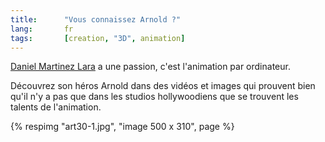 ```yaml
---
title:      "Vous connaissez Arnold ?"
lang:       fr
tags:       [creation, "3D", animation]
---
```



[Daniel Martinez Lara](http://www.pepeland.com/) a une passion, c'est l'animation par ordinateur.

Découvrez son héros Arnold dans des vidéos et images qui prouvent bien qu'il n'y a pas que dans les studios hollywoodiens que se trouvent les talents de l'animation.

{% respimg "art30-1.jpg", "image 500 x 310", page %}
